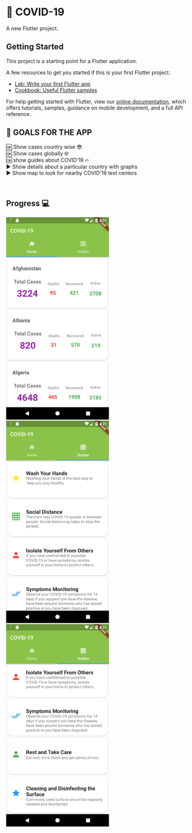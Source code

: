 # 🦠 COVID-19  

A new Flutter project.

## Getting Started

This project is a starting point for a Flutter application.

A few resources to get you started if this is your first Flutter project:

- [Lab: Write your first Flutter app](https://flutter.dev/docs/get-started/codelab)
- [Cookbook: Useful Flutter samples](https://flutter.dev/docs/cookbook)

For help getting started with Flutter, view our
[online documentation](https://flutter.dev/docs), which offers tutorials,
samples, guidance on mobile development, and a full API reference.
&nbsp; 
## 🥅 GOALS FOR THE APP 
🆗 Show cases country wise  😎 <br/>
🆗 Show cases globally :globe_with_meridians: <br/>
🆗 show guides about COVID'19 🔥 <br/>
▶️ Show details about a particular country with graphs <br/>
▶️ Show map to look for nearby COVID'19 test centers <br/> 

&nbsp; 
## Progress 💻
<img src="screenshots/Screenshot_1588735276.png" width= "280" height="550"> <img  src="screenshots/Screenshot_1588735282.png"  width="280" height="550"> 
<img  src="screenshots/Screenshot_1588735292.png"  width="280" height="550"> 
